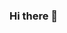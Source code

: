 ### Hi there 👋

<!--
**saraberrendero/saraberrendero** is a ✨ _special_ ✨ repository because its `README.md` (this file) appears on your GitHub profile.

Mi nombre es Sara y recién terminé de estudiar el grado superior de desarrollo de aplicaciones multiplataforma. Mi deseo es poder adquirir experiencia en el mundo de la programación y poder desarrollar mi carrera profesional dentro de este campo.
